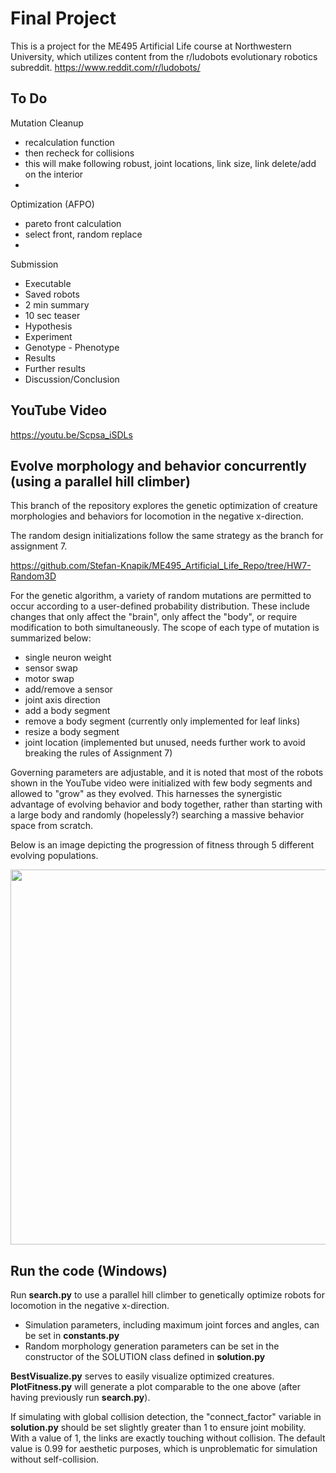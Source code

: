 # Final Project
This is a project for the ME495 Artificial Life course at Northwestern University, which utilizes content from the r/ludobots evolutionary robotics subreddit.
https://www.reddit.com/r/ludobots/

## To Do

Mutation Cleanup
- recalculation function
- then recheck for collisions
- this will make following robust, joint locations, link size, link delete/add on the interior
- 
Optimization (AFPO)
- pareto front calculation
- select front, random replace
- 
Submission
- Executable
- Saved robots
- 2 min summary
- 10 sec teaser
- Hypothesis
- Experiment
- Genotype - Phenotype
- Results
- Further results
- Discussion/Conclusion



## YouTube Video
https://youtu.be/Scpsa_iSDLs

## Evolve morphology and behavior concurrently (using a parallel hill climber)
This branch of the repository explores the genetic optimization of creature morphologies and behaviors for locomotion in the negative x-direction.

The random design initializations follow the same strategy as the branch for assignment 7.

https://github.com/Stefan-Knapik/ME495_Artificial_Life_Repo/tree/HW7-Random3D

For the genetic algorithm, a variety of random mutations are permitted to occur according to a user-defined probability distribution. These include changes that only affect the "brain", only affect the "body", or require modification to both simultaneously. The scope of each type of mutation is summarized below:
- single neuron weight
- sensor swap
- motor swap
- add/remove a sensor
- joint axis direction
- add a body segment
- remove a body segment (currently only implemented for leaf links)
- resize a body segment
- joint location (implemented but unused, needs further work to avoid breaking the rules of Assignment 7)

Governing parameters are adjustable, and it is noted that most of the robots shown in the YouTube video were initialized with few body segments and allowed to "grow" as they evolved. This harnesses the synergistic advantage of evolving behavior and body together, rather than starting with a large body and randomly (hopelessly?) searching a massive behavior space from scratch.

Below is an image depicting the progression of fitness through 5 different evolving populations.

<img src="https://user-images.githubusercontent.com/101603342/222029673-3fe8d92c-287e-42f3-91f3-f10a14b3ce61.png" width="600" />

## Run the code (Windows)
Run __search.py__ to use a parallel hill climber to genetically optimize robots for locomotion in the negative x-direction.

- Simulation parameters, including maximum joint forces and angles, can be set in __constants.py__
- Random morphology generation parameters can be set in the constructor of the SOLUTION class defined in __solution.py__

__BestVisualize.py__ serves to easily visualize optimized creatures.
__PlotFitness.py__ will generate a plot comparable to the one above (after having previously run __search.py__).

If simulating with global collision detection, the "connect_factor" variable in __solution.py__ should be set slightly greater than 1 to ensure joint mobility. With a value of 1, the links are exactly touching without collision. The default value is 0.99 for aesthetic purposes, which is unproblematic for simulation without self-collision.
